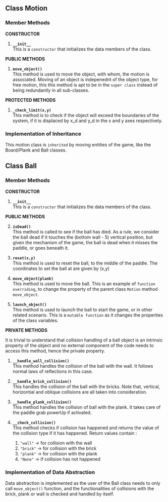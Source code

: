 ## Class Motion

### Member Methods

**CONSTRUCTOR**
1. **`__init__`**   
This is a `constructor` that initializes the data members of the class.

**PUBLIC METHODS**  
1. **`move_object()`**  
This method is used to move the object, with whom, the motion is associated. Moving of an object is indepenednt of the object type, for free motion, this this method is apt to be in the `super class` instead of being redundantly in all sub-classes.

**PROTECTED METHODS**

1. **`_check_limit(x,y)`**  
This method is to check if the object will exceed the boundaries of the system, if it is displaced by x_d and y_d in the x and y axes respectively.

### Implementation of Inheritance

This motion class is `inherited` by moving entities of the game, like the Board/Plank and Ball classes.

## Class Ball

### Member Methods

**CONSTRUCTOR**

1. **`__init__`**   
This is a `constructor` that initializes the data members of the class.

**PUBLIC METHODS**

2. **`isDead()`**  
This method is called to see if the ball has died. As a rule, we consider the ball dead if it touches the (bottom wall - 5) vertical position, but given the mechanism of the game, the ball is dead when it misses the paddle, or goes beneath it.

3. **`reset(x,y)`**     
This method is used to reset the ball, to the middle of the paddle. The coordinates to set the ball at are given by (x,y)

4. **`move_object(plank)`**     
This method is used to move the ball. This is an example of `function overriding`, to change the property of the parent class `Motion` method `move_object`.

5. **`launch_object()`**    
This method is used to launch the ball to start the game, or in other related scenario. This is a `mutable function` as it changes the properties of the class variables.   

**PRIVATE METHODS**

It is trivial to understand that collision handling of a ball object is an intrinsic property of the object and no external component of the code needs to access this method, hence the private property.

1. **`__handle_wall_collision()`**  
This method handles the collision of the ball with the wall. It follows normal laws of reflections in this case.    



2. **`__handle_brick_collision()`**     
This handles the collision of the ball with the bricks. Note that, vertical, horizontial and oblique collisions are all taken into consideration.

3. **`__handle_plank_collision()`**     
This method handles the collision of ball with the plank. It takes care of the paddle grab powerUp if activated.

4. **`__check_collision()`**    
This method checks if collision has happened and returns the value of the collision type if it has happened. Return values contain :    
    1.  `"wall"` -> for collision with the wall
    2.  `"brick"` -> for collision with the brick
    3. `"plank"` -> for collision with the plank
    4. `"None"` -> if collision has not happened


### Implementation of Data Abstraction

Data abstraction is implemented as the user of the Ball class needs to only call `move_object()` function, and the functionalities of collisions with the brick, plank or wall is checked and handled by itself. 

